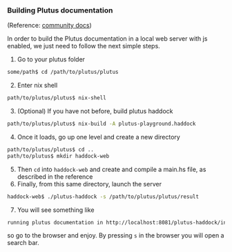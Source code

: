### Building Plutus documentation
(Reference: [community docs](https://docs.plutus-community.com/docs/setup/buildDocumentation.html))

In order to build the Plutus documentation in a local web server with js enabled, we just need to follow the next simple steps.

1. Go to your plutus folder
```bash
some/path$ cd /path/to/plutus/plutus
```
2. Enter nix shell
```bash
path/to/plutus/plutus$ nix-shell
```
3. (Optional) If you have not before, build plutus haddock
```bash
path/to/plutus/plutus$ nix-build -A plutus-playground.haddock
```
4. Once it loads, go up one level and create a new directory
```bash
path/to/plutus/plutus$ cd ..
path/to/plutus$ mkdir haddock-web
```
5. Then `cd` into `haddock-web` and create and compile a main.hs file, as described in the reference
6. Finally, from this same directory, launch the server
```bash
haddock-web$ ./plutus-haddock -s /path/to/plutus/plutus/result
```
7. You will see something like
```bash
running plutus documentation in http://localhost:8081/plutus-haddock/index.html
```
so go to the browser and enjoy. By pressing `s` in the browser you will open a search bar.
